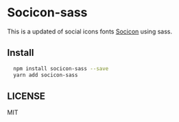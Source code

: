 # Socicon-sass
This is a updated of social icons fonts [Socicon](http://www.socicon.com/) using sass.

## Install
```sh
  npm install socicon-sass --save
  yarn add socicon-sass
```

## LICENSE
MIT
